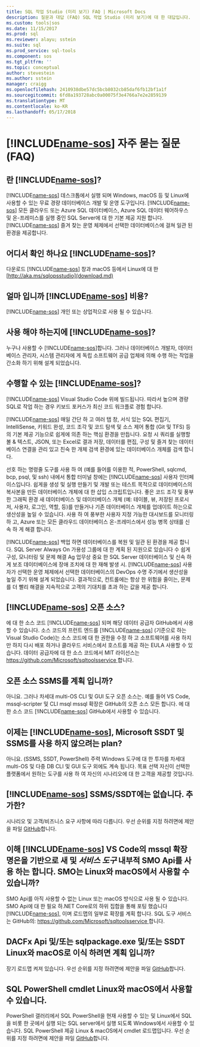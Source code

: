 ```yaml
---
title: SQL 작업 Studio (미리 보기) FAQ | Microsoft Docs
description: 질문과 대답 (FAQ) SQL 작업 Studio (미리 보기)에 대 한 대답입니다.
ms.custom: tools|sos
ms.date: 11/15/2017
ms.prod: sql
ms.reviewer: alayu; sstein
ms.suite: sql
ms.prod_service: sql-tools
ms.component: sos
ms.tgt_pltfrm: ''
ms.topic: conceptual
author: stevestein
ms.author: sstein
manager: craigg
ms.openlocfilehash: 2410938dbe57dc5bcb8032cb85daf6fb12bf1a1f
ms.sourcegitcommit: 6fd8a193728abc0a00075f3e4766a7e2e2859139
ms.translationtype: MT
ms.contentlocale: ko-KR
ms.lasthandoff: 05/17/2018
---
```

# <a name="includename-sosincludesname-sosmd-faq"></a>[!INCLUDE[name-sos](../includes/name-sos.md)] 자주 묻는 질문(FAQ)

## <a name="what-is-includename-sosincludesname-sos-shortmd"></a>란 [!INCLUDE[name-sos](../includes/name-sos-short.md)]?

[!INCLUDE[name-sos](../includes/name-sos-short.md)] 데스크톱에서 실행 되며 Windows, macOS 등 및 Linux에 사용할 수 있는 무료 경량 데이터베이스 개발 및 운영 도구입니다. [!INCLUDE[name-sos](../includes/name-sos-short.md)] 모든 클라우드 또는 Azure SQL 데이터베이스, Azure SQL 데이터 웨어하우스 및 온-프레미스를 실행 중인 SQL Server에 대 한 기본 제공 지원 합니다. [!INCLUDE[name-sos](../includes/name-sos-short.md)] 즐겨 찾는 운영 체제에서 선택한 데이터베이스에 걸쳐 일관 된 환경을 제공합니다.

## <a name="where-can-i-get-includename-sosincludesname-sos-shortmd"></a>어디서 확인 하나요 [!INCLUDE[name-sos](../includes/name-sos-short.md)]?

다운로드 [!INCLUDE[name-sos](../includes/name-sos-short.md)] 창과 macOS 등에서 Linux에 대 한 [http://aka.ms/sqlopsstudio](download.md)

## <a name="how-much-does-includename-sosincludesname-sos-shortmd-cost"></a>얼마 입니까 [!INCLUDE[name-sos](../includes/name-sos-short.md)] 비용?

[!INCLUDE[name-sos](../includes/name-sos-short.md)] 개인 또는 상업적으로 사용 될 수 있습니다.

## <a name="who-should-use-includename-sosincludesname-sos-shortmd"></a>사용 해야 하는지에 [!INCLUDE[name-sos](../includes/name-sos-short.md)]?

누구나 사용할 수 [!INCLUDE[name-sos](../includes/name-sos-short.md)]합니다. 그러나 데이터베이스 개발자, 데이터베이스 관리자, 시스템 관리자에 게 독립 소프트웨어 공급 업체에 의해 수행 하는 작업을 간소화 하기 위해 설계 되었습니다.


## <a name="what-can-i-do-with-includename-sosincludesname-sos-shortmd"></a>수행할 수 있는 [!INCLUDE[name-sos](../includes/name-sos-short.md)]? 

[!INCLUDE[name-sos](../includes/name-sos-short.md)] Visual Studio Code 위에 빌드됩니다. 따라서 높으며 경량 SQL로 작업 하는 경우 키보드 포커스가 최신 코드 워크플로 경험 합니다. 

[!INCLUDE[name-sos](../includes/name-sos-short.md)] 매일 간단 하 고 여러 탭 창, 서식 있는 SQL 편집기, IntelliSense, 키워드 완성, 코드 조각 및 코드 탐색 및 소스 제어 통합 (Git 및 TFS) 등의 기본 제공 기능으로 쉽게에 의존 하는 핵심 환경을 만듭니다. 요청 시 쿼리를 실행할 볼 & 텍스트, JSON, 또는 Excel로 결과 저장, 데이터를 편집, 구성 및 즐겨 찾는 데이터베이스 연결을 관리 있고 친숙 한 개체 검색 환경에 있는 데이터베이스 개체를 검색 합니다.

선호 하는 명령줄 도구를 사용 하 여 (예를 들어를 이용한 적, PowerShell, sqlcmd, bcp, psql, 및 ssh) 내에서 통합 터미널 창에는 [!INCLUDE[name-sos](../includes/name-sos-short.md)] 사용자 인터페이스입니다. 쉽게을 생성 및 실행 만들기 및 개발 또는 테스트 목적으로 데이터베이스의 복사본을 만든 데이터베이스 개체에 대 한 삽입 스크립트입니다. 좋은 코드 조각 및 풍부한 그래픽 환경 새 데이터베이스 및 데이터베이스 개체 (예: 테이블, 뷰, 저장된 프로시저, 사용자, 로그인, 역할, 등)를 만들거나 기존 데이터베이스 개체를 업데이트 하는으로 생산성을 높일 수 있습니다. 사용 하 여 풍부한 사용자 지정 가능한 대시보드를 모니터링 하 고, Azure 또는 모든 클라우드 데이터베이스 온-프레미스에서 성능 병목 상태를 신속 하 게 해결 합니다.

[!INCLUDE[name-sos](../includes/name-sos-short.md)] 백업 하면 데이터베이스를 복원 및 일관 된 환경을 제공 합니다. SQL Server Always On 가용성 그룹에 대 한 계획 된 지원으로 있습니다 수 쉽게 구성, 모니터링 및 문제 해결 Ag 업무상 중요 한 SQL Server 데이터베이스 및 신속 하 게 보조 데이터베이스에 장애 조치에 대 한 재해 발생 시.
[!INCLUDE[name-sos](../includes/name-sos-short.md)] 사용자가 선택한 운영 체제에서 선택한 데이터베이스의 DevOps 수명 주기에서 생산성을 높일 주기 위해 설계 되었습니다. 결과적으로, 컨트롤에는 항상 한 위험을 줄이는, 문제를 더 빨리 해결을 지속적으로 고객의 기대치를 초과 하는 값을 제공 합니다.


## <a name="is-includename-sosincludesname-sos-shortmd-open-source"></a>[!INCLUDE[name-sos](../includes/name-sos-short.md)] 오픈 소스? 

에 대 한 소스 코드 [!INCLUDE[name-sos](../includes/name-sos-short.md)] 되며 해당 데이터 공급자 GitHub에서 사용할 수 있습니다. 소스 코드의 프런트 엔드를 [!INCLUDE[name-sos](../includes/name-sos-short.md)] (기준으로 하는 Visual Studio Code)는 소스 코드에 대 한 권한을 수정 하 고 소프트웨어를 사용 하지만 하지 다시 배포 하거나 클라우드 서비스에서 호스트를 제공 하는 EULA 사용할 수 있습니다. 데이터 공급자에 대 한 소스 코드에서 MIT 라이선스는 [ https://github.com/Microsoft/sqltoolsservice ](https://github.com/Microsoft/sqltoolsservice)합니다.

## <a name="do-you-plan-to-open-source-ssms"></a>오픈 소스 SSMS를 계획 입니까?

아니요. 그러나 차세대 multi-OS CLI 및 GUI 도구 오픈 소스는. 예를 들어 VS Code, mssql-scripter 및 CLI msql mssql 확장은 GitHub의 오픈 소스 모든 합니다. 에 대 한 소스 코드 [!INCLUDE[name-sos](../includes/name-sos-short.md)] GitHub에서 사용할 수 있습니다.


## <a name="now-that-there-is-includename-sosincludesname-sos-shortmd-does-microsoft-plan-to-deprecate-ssms-and-ssdt"></a>이제는 [!INCLUDE[name-sos](../includes/name-sos-short.md)], Microsoft SSDT 및 SSMS를 사용 하지 않으려는 plan?

아니요. (SSMS, SSDT, PowerShell) 주력 Windows 도구에 대 한 투자를 차세대 multi-OS 및 다중 DB CLI 및 GUI 도구 외에도 계속 됩니다.
목표 선택 자신이 선택한 플랫폼에서 원하는 도구를 사용 하 여 자신의 시나리오에 대 한 고객을 제공할 것입니다.


## <a name="includename-sosincludesname-sos-shortmd-is-missing-a-feature-that-is-in-ssmsssdt-will-you-add-it"></a>[!INCLUDE[name-sos](../includes/name-sos-short.md)] SSMS/SSDT에는 없습니다. 추가한?
시나리오 및 고객/비즈니스 요구 사항에 따라 다릅니다. 우선 순위를 지정 하려면에 제안을 파일 [GitHub](https://github.com/microsoft/sqlopsstudio/issues)합니다.


## <a name="i-understand-includename-sosincludesname-sos-shortmd-and-the-mssql-extension-for-vs-code-are-powered-by-a-new-tools-service-that-uses-smo-apis-under-the-covers-is-smo-available-on-linux-and-macos"></a>이해 [!INCLUDE[name-sos](../includes/name-sos-short.md)] VS Code의 mssql 확장명은을 기반으로 새 및 *서비스 도구* 내부적 SMO Api를 사용 하는 합니다. SMO는 Linux와 macOS에서 사용할 수 있습니까?

SMO Api를 아직 사용할 수 없는 Linux 또는 macOS 방식으로 사용 될 수 있습니다. SMO Api에 대 한 필요 하.NET Core로의 하위 집합을 통해 포팅 했습니다 [!INCLUDE[name-sos](../includes/name-sos-short.md)], 이며 로드맵의 일부로 확장를 계획 합니다.
SQL 도구 서비스는 GitHub의: [ https://github.com/Microsoft/sqltoolsservice ](https://github.com/Microsoft/sqltoolsservice)합니다.


## <a name="do-you-plan-to-port-the-dacfx-apis-andor-sqlpackageexe-andor-ssdt-to-linux-and-macos"></a>DACFx Api 및/또는 sqlpackage.exe 및/또는 SSDT Linux와 macOS로 이식 하려면 계획 입니까?

장기 로드맵 켜져 있습니다. 우선 순위를 지정 하려면에 제안을 파일 [GitHub](https://github.com/microsoft/sqlopsstudio/issues)합니다.


## <a name="will-sql-powershell-cmdlets-be-available-on-linux-and-macos"></a>SQL PowerShell cmdlet Linux와 macOS에서 사용할 수 있습니다.

PowerShell 갤러리에서 SQL PowerShell을 현재 사용할 수 있는 및 Linux에서 SQL을 비롯 한 곳에서 실행 되는 SQL server에서 실행 되도록 Windows에서 사용할 수 있습니다. SQL PowerShell 제공 Linux & macOS에서 cmdlet 로드맵입니다. 우선 순위를 지정 하려면에 제안을 파일 [GitHub](https://github.com/microsoft/sqlopsstudio/issues)합니다.

